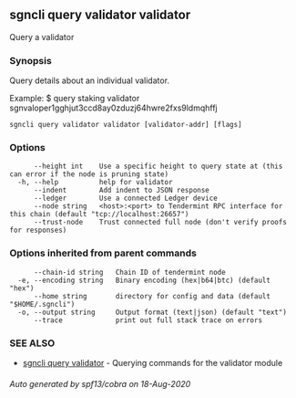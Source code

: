 ## sgncli query validator validator

Query a validator

### Synopsis

Query details about an individual validator.

Example:
\$ <appcli> query staking validator sgnvaloper1gghjut3ccd8ay0zduzj64hwre2fxs9ldmqhffj

```
sgncli query validator validator [validator-addr] [flags]
```

### Options

```
      --height int    Use a specific height to query state at (this can error if the node is pruning state)
  -h, --help          help for validator
      --indent        Add indent to JSON response
      --ledger        Use a connected Ledger device
      --node string   <host>:<port> to Tendermint RPC interface for this chain (default "tcp://localhost:26657")
      --trust-node    Trust connected full node (don't verify proofs for responses)
```

### Options inherited from parent commands

```
      --chain-id string   Chain ID of tendermint node
  -e, --encoding string   Binary encoding (hex|b64|btc) (default "hex")
      --home string       directory for config and data (default "$HOME/.sgncli")
  -o, --output string     Output format (text|json) (default "text")
      --trace             print out full stack trace on errors
```

### SEE ALSO

- [sgncli query validator](sgncli_query_validator.md) - Querying commands for the validator module

###### Auto generated by spf13/cobra on 18-Aug-2020
